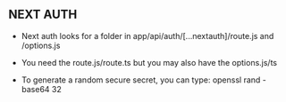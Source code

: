 ## NEXT AUTH ##
- Next auth looks for a folder in app/api/auth/[...nextauth]/route.js and /options.js

- You need the route.js/route.ts but you may also have the options.js/ts

- To generate a random secure secret, you can type: openssl rand -base64 32